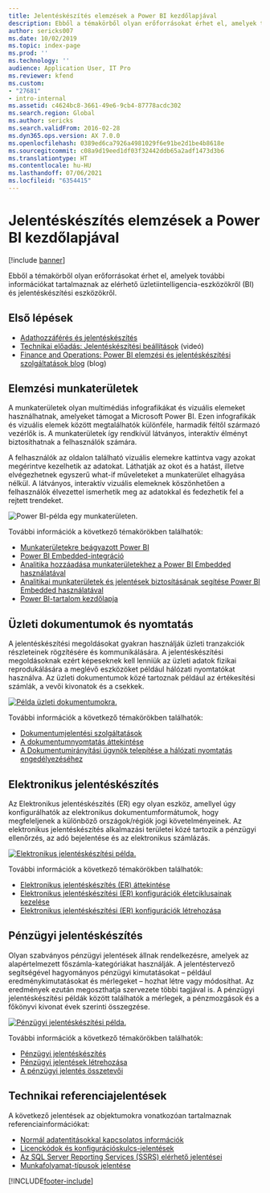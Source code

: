 ```yaml
---
title: Jelentéskészítés elemzések a Power BI kezdőlapjával
description: Ebből a témakörből olyan erőforrásokat érhet el, amelyek további információkat tartalmaznak az elérhető üzletiintelligencia- és jelentéskészítési eszközökről.
author: sericks007
ms.date: 10/02/2019
ms.topic: index-page
ms.prod: ''
ms.technology: ''
audience: Application User, IT Pro
ms.reviewer: kfend
ms.custom:
- "27681"
- intro-internal
ms.assetid: c4624bc8-3661-49e6-9cb4-87778acdc302
ms.search.region: Global
ms.author: sericks
ms.search.validFrom: 2016-02-28
ms.dyn365.ops.version: AX 7.0.0
ms.openlocfilehash: 0389ed6ca7926a4981029f6e91be2d1be4b8618e
ms.sourcegitcommit: c08a9d19eed1df03f32442ddb65a2adf1473d3b6
ms.translationtype: HT
ms.contentlocale: hu-HU
ms.lasthandoff: 07/06/2021
ms.locfileid: "6354415"
---
```

# <a name="reporting-and-analytics-with-power-bi-home-page"></a>Jelentéskészítés elemzések a Power BI kezdőlapjával

[!include [banner](../includes/banner.md)]

Ebből a témakörből olyan erőforrásokat érhet el, amelyek további információkat tartalmaznak az elérhető üzletiintelligencia-eszközökről (BI) és jelentéskészítési eszközökről.

## <a name="get-started"></a>Első lépések
- [Adathozzáférés és jelentéskészítés](information-access-reporting.md)
- [Technikai előadás: Jelentéskészítési beállítások](https://www.youtube.com/watch?v=NzZONjKs5xA) (videó)
- [Finance and Operations: Power BI elemzési és jelentéskészítési szolgáltatások blog](https://community.dynamics.com/365/financeandoperations/b/powerbianalyticsandreporting) (blog)

## <a name="analytical-workspaces"></a>Elemzési munkaterületek
A munkaterületek olyan multimédiás infografikákat és vizuális elemeket használhatnak, amelyeket támogat a Microsoft Power BI. Ezen infografikák és vizuális elemek között megtalálhatók különféle, harmadik féltől származó vezérlők is. A munkaterületek így rendkívül látványos, interaktív élményt biztosíthatnak a felhasználók számára.

A felhasználók az oldalon található vizuális elemekre kattintva vagy azokat megérintve kezelhetik az adatokat. Láthatják az okot és a hatást, illetve elvégezhetnek egyszerű what-if műveleteket a munkaterület elhagyása nélkül. A látványos, interaktív vizuális elemeknek köszönhetően a felhasználók élvezettel ismerhetik meg az adatokkal és fedezhetik fel a rejtett trendeket.

![Power BI-példa egy munkaterületen.](./media/Power-BI-in-D365-Workspace.png)

További információk a következő témakörökben találhatók:

- [Munkaterületekre beágyazott Power BI](embed-power-bi-workspaces.md)
- [Power BI Embedded-integráció](power-bi-embedded-integration.md)
- [Analitika hozzáadása munkaterületekhez a Power BI Embedded használatával](add-analytics-tab-workspaces.md)
- [Analitikai munkaterületek és jelentések biztosításának segítése Power BI Embedded használatával](secure-analytical-workspaces.md)
- [Power BI-tartalom kezdőlapja](power-bi-home-page.md)

## <a name="business-documents-and-printing"></a>Üzleti dokumentumok és nyomtatás
A jelentéskészítési megoldásokat gyakran használják üzleti tranzakciók részleteinek rögzítésére és kommunikálására. A jelentéskészítési megoldásoknak ezért képeseknek kell lenniük az üzleti adatok fizikai reprodukálására a meglévő eszközöket például hálózati nyomtatókat használva. Az üzleti dokumentumok közé tartoznak például az értékesítési számlák, a vevői kivonatok és a csekkek.

[![Példa üzleti dokumentumokra.](./media/image-of-business-documents-1024x632.png)](./media/image-of-business-documents.png)

További információk a következő témakörökben találhatók:

- [Dokumentumjelentési szolgáltatások](document-reporting-services.md)
- [A dokumentumnyomtatás áttekintése](print-documents.md)
- [A Dokumentumirányítási ügynök telepítése a hálózati nyomtatás engedélyezéséhez](install-document-routing-agent.md)

## <a name="electronic-reporting"></a>Elektronikus jelentéskészítés
Az Elektronikus jelentéskészítés (ER) egy olyan eszköz, amellyel úgy konfigurálhatók az elektronikus dokumentumformátumok, hogy megfeleljenek a különböző országok/régiók jogi követelményeinek. Az elektronikus jelentéskészítés alkalmazási területei közé tartozik a pénzügyi ellenőrzés, az adó bejelentése és az elektronikus számlázás.

[![Elektronikus jelentéskészítési példa.](./media/electronic-reporting-example.png)](./media/electronic-reporting-example.png)

További információk a következő témakörökben találhatók:

- [Elektronikus jelentéskészítés (ER) áttekintése](general-electronic-reporting.md)
- [Elektronikus jelentéskészítési (ER) konfigurációk életciklusainak kezelése](general-electronic-reporting-manage-configuration-lifecycle.md)
- [Elektronikus jelentéskészítési (ER) konfigurációk létrehozása](electronic-reporting-configuration.md)

## <a name="financial-reporting"></a>Pénzügyi jelentéskészítés
Olyan szabványos pénzügyi jelentések állnak rendelkezésre, amelyek az alapértelmezett főszámla-kategóriákat használják. A jelentéstervező segítségével hagyományos pénzügyi kimutatásokat – például eredménykimutatásokat és mérlegeket – hozhat létre vagy módosíthat. Az eredmények ezután megoszthatja szervezete többi tagjával is. A pénzügyi jelentéskészítési példák között találhatók a mérlegek, a pénzmozgások és a főkönyvi kivonat évek szerinti összegzése.

[![Pénzügyi jelentéskészítési példa.](./media/financial-reporting-example.png)](./media/financial-reporting-example.png)

További információk a következő témakörökben találhatók:

- [Pénzügyi jelentéskészítés](financial-reporting-intro.md)
- [Pénzügyi jelentések létrehozása](generate-financial-report.md)
- [A pénzügyi jelentés összetevői](financial-report-components.md)

## <a name="technical-reference-reports"></a>Technikai referenciajelentések
A következő jelentések az objektumokra vonatkozóan tartalmaznak referenciainformációkat:

- [Normál adatentitásokkal kapcsolatos információk](../data-entities/data-entities-report.md)
- [Licenckódok és konfigurációskulcs-jelentések](../sysadmin/license-codes-configuration-keys-report.md)
- [Az SQL Server Reporting Services (SSRS) elérhető jelentései](SSRS-report.md)
- [Munkafolyamat-típusok jelentése](../../fin-ops/organization-administration/workflow-types-report.md)


[!INCLUDE[footer-include](../../../includes/footer-banner.md)]